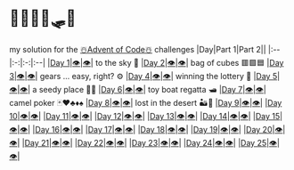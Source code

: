 # 🎄🦌🦌🦌🛷🎄
my solution for the [☃️Advent of Code☃️](https://adventofcode.com/2023) challenges
|Day|Part 1|Part 2||
|:--|:-:|:-:|:--|
|[Day 1](https://adventofcode.com/2023/day/1)|[👁️](https://github.com/MaxG99/AdventOfCode23/blob/main/src/main/java/Day_1/CalibrationDataCalculator_Part1.java)|[👁️](https://github.com/MaxG99/AdventOfCode23/blob/main/src/main/java/Day_1/CalibrationDataCalculator_Part2.java)| to the sky 🚀
|[Day 2](https://adventofcode.com/2023/day/2)|[👁️](https://github.com/MaxG99/AdventOfCode23/blob/main/src/main/java/Day_2/Part1.java)|[👁️](https://github.com/MaxG99/AdventOfCode23/blob/main/src/main/java/Day_2/Part2.java)| bag of cubes 🟥🟩🟦
|[Day 3](https://adventofcode.com/2023/day/3)|[👁️](https://github.com/MaxG99/AdventOfCode23/tree/main/src/main/java/Day_3/Part1.java)|[👁️](https://github.com/MaxG99/AdventOfCode23/tree/main/src/main/java/Day_3/Part2.java)| gears ... easy, right? ⚙️
|[Day 4](https://adventofcode.com/2023/day/4)|[👁️](https://github.com/MaxG99/AdventOfCode23/tree/main/src/main/java/Day_4/Part1.java)|[👁️](https://github.com/MaxG99/AdventOfCode23/tree/main/src/main/java/Day_4/Part2.java)| winning the lottery 🎰
|[Day 5](https://adventofcode.com/2023/day/5)|[👁️](https://github.com/MaxG99/AdventOfCode23/tree/main/src/main/java/Day_5/Part1.java)|[👁️](https://github.com/MaxG99/AdventOfCode23/tree/main/src/main/java/Day_5/Part2.java)| a seedy place 🌱🌱
|[Day 6](https://adventofcode.com/2023/day/6)|[👁️](https://github.com/MaxG99/AdventOfCode23/tree/main/src/main/java/Day_6/Part1.java)|[👁️](https://github.com/MaxG99/AdventOfCode23/tree/main/src/main/java/Day_6/Part2.java)| toy boat regatta 🛥️
|[Day 7](https://adventofcode.com/2023/day/7)|[👁️](https://github.com/MaxG99/AdventOfCode23/tree/main/src/main/java/Day_7/Part1.java)|[👁️](https://github.com/MaxG99/AdventOfCode23/tree/main/src/main/java/Day_7/Part2.java)| camel poker 🃏♥️♣️♦️♠️
|[Day 8](https://adventofcode.com/2023/day/8)|[👁️](https://github.com/MaxG99/AdventOfCode23/tree/main/src/main/java/Day_8/Part1.java)|[👁️](https://github.com/MaxG99/AdventOfCode23/tree/main/src/main/java/Day_8/Part2.java)| lost in the desert 🏜️🐫
|[Day 9](-https://adventofcode.com/2023/day/9)|[👁️](-https://github.com/MaxG99/AdventOfCode23/tree/main/src/main/java/Day_9/Part1.java)|[👁️](-https://github.com/MaxG99/AdventOfCode23/tree/main/src/main/java/Day_9/Part2.java)|
|[Day 10](-https://adventofcode.com/2023/day/10)|[👁️](-https://github.com/MaxG99/AdventOfCode23/tree/main/src/main/java/Day_10/Part1.java)|[👁️](-https://github.com/MaxG99/AdventOfCode23/tree/main/src/main/java/Day_10/Part2.java)|
|[Day 11](-https://adventofcode.com/2023/day/11)|[👁️](-https://github.com/MaxG99/AdventOfCode23/tree/main/src/main/java/Day_11/Part1.java)|[👁️](-https://github.com/MaxG99/AdventOfCode23/tree/main/src/main/java/Day_11/Part2.java)|
|[Day 12](-https://adventofcode.com/2023/day/12)|[👁️](-https://github.com/MaxG99/AdventOfCode23/tree/main/src/main/java/Day_12/Part1.java)|[👁️](-https://github.com/MaxG99/AdventOfCode23/tree/main/src/main/java/Day_12/Part2.java)|
|[Day 13](-https://adventofcode.com/2023/day/13)|[👁️](-https://github.com/MaxG99/AdventOfCode23/tree/main/src/main/java/Day_13/Part1.java)|[👁️](-https://github.com/MaxG99/AdventOfCode23/tree/main/src/main/java/Day_13/Part2.java)|
|[Day 14](-https://adventofcode.com/2023/day/14)|[👁️](-https://github.com/MaxG99/AdventOfCode23/tree/main/src/main/java/Day_14/Part1.java)|[👁️](-https://github.com/MaxG99/AdventOfCode23/tree/main/src/main/java/Day_14/Part2.java)|
|[Day 15](-https://adventofcode.com/2023/day/15)|[👁️](-https://github.com/MaxG99/AdventOfCode23/tree/main/src/main/java/Day_15/Part1.java)|[👁️](-https://github.com/MaxG99/AdventOfCode23/tree/main/src/main/java/Day_15/Part2.java)|
|[Day 16](-https://adventofcode.com/2023/day/16)|[👁️](-https://github.com/MaxG99/AdventOfCode23/tree/main/src/main/java/Day_16/Part1.java)|[👁️](-https://github.com/MaxG99/AdventOfCode23/tree/main/src/main/java/Day_16/Part2.java)|
|[Day 17](-https://adventofcode.com/2023/day/17)|[👁️](-https://github.com/MaxG99/AdventOfCode23/tree/main/src/main/java/Day_17/Part1.java)|[👁️](-https://github.com/MaxG99/AdventOfCode23/tree/main/src/main/java/Day_17/Part2.java)|
|[Day 18](-https://adventofcode.com/2023/day/18)|[👁️](-https://github.com/MaxG99/AdventOfCode23/tree/main/src/main/java/Day_18/Part1.java)|[👁️](-https://github.com/MaxG99/AdventOfCode23/tree/main/src/main/java/Day_18/Part2.java)|
|[Day 19](-https://adventofcode.com/2023/day/19)|[👁️](-https://github.com/MaxG99/AdventOfCode23/tree/main/src/main/java/Day_19/Part1.java)|[👁️](-https://github.com/MaxG99/AdventOfCode23/tree/main/src/main/java/Day_19/Part2.java)|
|[Day 20](-https://adventofcode.com/2023/day/20)|[👁️](-https://github.com/MaxG99/AdventOfCode23/tree/main/src/main/java/Day_20/Part1.java)|[👁️](-https://github.com/MaxG99/AdventOfCode23/tree/main/src/main/java/Day_20/Part2.java)|
|[Day 21](-https://adventofcode.com/2023/day/21)|[👁️](-https://github.com/MaxG99/AdventOfCode23/tree/main/src/main/java/Day_21/Part1.java)|[👁️](-https://github.com/MaxG99/AdventOfCode23/tree/main/src/main/java/Day_21/Part2.java)|
|[Day 22](-https://adventofcode.com/2023/day/22)|[👁️](-https://github.com/MaxG99/AdventOfCode23/tree/main/src/main/java/Day_22/Part1.java)|[👁️](-https://github.com/MaxG99/AdventOfCode23/tree/main/src/main/java/Day_22/Part2.java)|
|[Day 23](-https://adventofcode.com/2023/day/23)|[👁️](-https://github.com/MaxG99/AdventOfCode23/tree/main/src/main/java/Day_23/Part1.java)|[👁️](-https://github.com/MaxG99/AdventOfCode23/tree/main/src/main/java/Day_23/Part2.java)|
|[Day 24](-https://adventofcode.com/2023/day/24)|[👁️](-https://github.com/MaxG99/AdventOfCode23/tree/main/src/main/java/Day_24/Part1.java)|[👁️](-https://github.com/MaxG99/AdventOfCode23/tree/main/src/main/java/Day_24/Part2.java)|
|[Day 25](-https://adventofcode.com/2023/day/25)|[👁️](-https://github.com/MaxG99/AdventOfCode23/tree/main/src/main/java/Day_25/Part1.java)|[👁️](-https://github.com/MaxG99/AdventOfCode23/tree/main/src/main/java/Day_25/Part2.java)|
